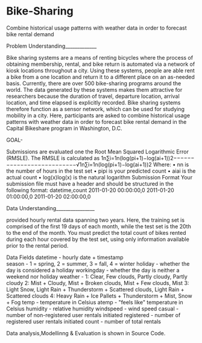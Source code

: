 # Bike-Sharing
Combine historical usage patterns with weather data in order to forecast bike rental demand

Problem Understanding_____________

Bike sharing systems are a means of renting bicycles where the process of obtaining membership, rental, and bike return is automated via a network of kiosk locations throughout a city. Using these systems, people are able rent a bike from a one location and return it to a different place on an as-needed basis. Currently, there are over 500 bike-sharing programs around the world.
The data generated by these systems makes them attractive for researchers because the duration of travel, departure location, arrival location, and time elapsed is explicitly recorded. Bike sharing systems therefore function as a sensor network, which can be used for studying mobility in a city. Here, participants are asked to combine historical usage patterns with weather data in order to forecast bike rental demand in the Capital Bikeshare program in Washington, D.C.

GOAL-

Submissions are evaluated one the Root Mean Squared Logarithmic Error (RMSLE). The RMSLE is calculated as
1n∑i=1n(log(pi+1)−log(ai+1))2−−−−−−−−−−−−−−−−−−−−−−−−−−√1n∑i=1n(log⁡(pi+1)−log⁡(ai+1))2
Where:
•	nn is the number of hours in the test set
•	pipi is your predicted count
•	aiai is the actual count
•	log(x)log⁡(x) is the natural logarithm
Submission Format
Your submission file must have a header and should be structured in the following format:
datetime,count
2011-01-20 00:00:00,0
2011-01-20 01:00:00,0
2011-01-20 02:00:00,0

Data Understanding________________

provided hourly rental data spanning two years. Here, the training set is comprised of the first 19 days of each month, 
while the test set is the 20th to the end of the month. You must predict the total count of bikes rented during each hour covered by the test set, 
using only information available prior to the rental period.

Data Fields
datetime - hourly date + timestamp  
season -  1 = spring, 2 = summer, 3 = fall, 4 = winter 
holiday - whether the day is considered a holiday
workingday - whether the day is neither a weekend nor holiday
weather - 1: Clear, Few clouds, Partly cloudy, Partly cloudy 
2: Mist + Cloudy, Mist + Broken clouds, Mist + Few clouds, Mist 
3: Light Snow, Light Rain + Thunderstorm + Scattered clouds, Light Rain + Scattered clouds 
4: Heavy Rain + Ice Pallets + Thunderstorm + Mist, Snow + Fog 
temp - temperature in Celsius
atemp - "feels like" temperature in Celsius
humidity - relative humidity
windspeed - wind speed
casual - number of non-registered user rentals initiated
registered - number of registered user rentals initiated
count - number of total rentals


Data analysis,Modellinng & Evaluation is shown in Source Code.
